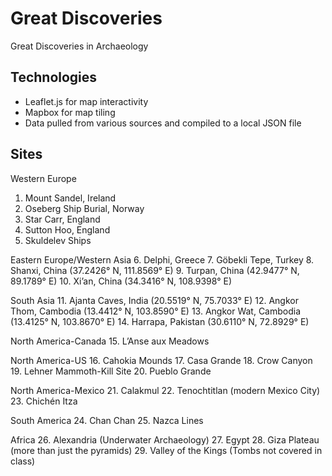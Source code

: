 
# Great Discoveries
Great Discoveries in Archaeology

## Technologies
 * Leaflet.js for map interactivity
 * Mapbox for map tiling
 * Data pulled from various sources and compiled to a local JSON file

## Sites

Western Europe
1. Mount Sandel, Ireland
2. Oseberg Ship Burial, Norway
3. Star Carr, England
4. Sutton Hoo, England
5. Skuldelev Ships

Eastern Europe/Western Asia
6. Delphi, Greece
7. Göbekli Tepe, Turkey
8. Shanxi, China (37.2426° N, 111.8569° E)
9. Turpan, China (42.9477° N, 89.1789° E)
10. Xi’an, China (34.3416° N, 108.9398° E)

South Asia
11. Ajanta Caves, India  (20.5519° N, 75.7033° E)
12. Angkor Thom, Cambodia  (13.4412° N, 103.8590° E)
13. Angkor Wat, Cambodia  (13.4125° N, 103.8670° E)
14. Harrapa, Pakistan (30.6110° N, 72.8929° E)

North America-Canada
15. L’Anse aux Meadows

North America-US
16. Cahokia Mounds
17. Casa Grande
18. Crow Canyon
19. Lehner Mammoth-Kill Site
20. Pueblo Grande

North America-Mexico
21. Calakmul
22. Tenochtitlan (modern Mexico City)
23. Chichén Itza

South America
24. Chan Chan 
25. Nazca Lines

Africa
26. Alexandria (Underwater Archaeology)
27. Egypt
28. Giza Plateau (more than just the pyramids)
29. Valley of the Kings (Tombs not covered in class)
